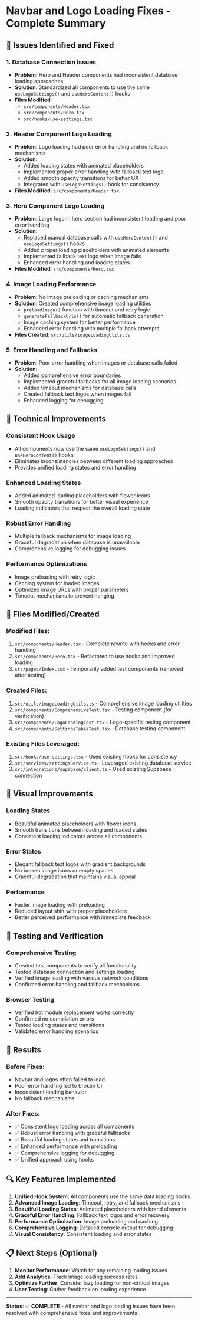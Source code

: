 # Navbar and Logo Loading Fixes - Complete Summary

## 🎯 Issues Identified and Fixed

### 1. **Database Connection Issues**
- **Problem**: Hero and Header components had inconsistent database loading approaches
- **Solution**: Standardized all components to use the same `useLogoSettings()` and `useHeroContent()` hooks
- **Files Modified**: 
  - `src/components/Header.tsx`
  - `src/components/Hero.tsx`
  - `src/hooks/use-settings.tsx`

### 2. **Header Component Logo Loading**
- **Problem**: Logo loading had poor error handling and no fallback mechanisms
- **Solution**: 
  - Added loading states with animated placeholders
  - Implemented proper error handling with fallback text logo
  - Added smooth opacity transitions for better UX
  - Integrated with `useLogoSettings()` hook for consistency
- **Files Modified**: `src/components/Header.tsx`

### 3. **Hero Component Logo Loading**
- **Problem**: Large logo in hero section had inconsistent loading and poor error handling
- **Solution**:
  - Replaced manual database calls with `useHeroContent()` and `useLogoSettings()` hooks
  - Added proper loading placeholders with animated elements
  - Implemented fallback text logo when image fails
  - Enhanced error handling and loading states
- **Files Modified**: `src/components/Hero.tsx`

### 4. **Image Loading Performance**
- **Problem**: No image preloading or caching mechanisms
- **Solution**: Created comprehensive image loading utilities
  - `preloadImage()` function with timeout and retry logic
  - `generateFallbackUrls()` for automatic fallback generation
  - Image caching system for better performance
  - Enhanced error handling with multiple fallback attempts
- **Files Created**: `src/utils/imageLoadingUtils.ts`

### 5. **Error Handling and Fallbacks**
- **Problem**: Poor error handling when images or database calls failed
- **Solution**:
  - Added comprehensive error boundaries
  - Implemented graceful fallbacks for all image loading scenarios
  - Added timeout mechanisms for database calls
  - Created fallback text logos when images fail
  - Enhanced logging for debugging

## 🔧 Technical Improvements

### **Consistent Hook Usage**
- All components now use the same `useLogoSettings()` and `useHeroContent()` hooks
- Eliminates inconsistencies between different loading approaches
- Provides unified loading states and error handling

### **Enhanced Loading States**
- Added animated loading placeholders with flower icons
- Smooth opacity transitions for better visual experience
- Loading indicators that respect the overall loading state

### **Robust Error Handling**
- Multiple fallback mechanisms for image loading
- Graceful degradation when database is unavailable
- Comprehensive logging for debugging issues

### **Performance Optimizations**
- Image preloading with retry logic
- Caching system for loaded images
- Optimized image URLs with proper parameters
- Timeout mechanisms to prevent hanging

## 📁 Files Modified/Created

### **Modified Files:**
1. `src/components/Header.tsx` - Complete rewrite with hooks and error handling
2. `src/components/Hero.tsx` - Refactored to use hooks and improved loading
3. `src/pages/Index.tsx` - Temporarily added test components (removed after testing)

### **Created Files:**
1. `src/utils/imageLoadingUtils.ts` - Comprehensive image loading utilities
2. `src/components/ComprehensiveTest.tsx` - Testing component (for verification)
3. `src/components/LogoLoadingTest.tsx` - Logo-specific testing component
4. `src/components/SettingsTableTest.tsx` - Database testing component

### **Existing Files Leveraged:**
1. `src/hooks/use-settings.tsx` - Used existing hooks for consistency
2. `src/services/settingsService.ts` - Leveraged existing database service
3. `src/integrations/supabase/client.ts` - Used existing Supabase connection

## 🎨 Visual Improvements

### **Loading States**
- Beautiful animated placeholders with flower icons
- Smooth transitions between loading and loaded states
- Consistent loading indicators across all components

### **Error States**
- Elegant fallback text logos with gradient backgrounds
- No broken image icons or empty spaces
- Graceful degradation that maintains visual appeal

### **Performance**
- Faster image loading with preloading
- Reduced layout shift with proper placeholders
- Better perceived performance with immediate feedback

## 🧪 Testing and Verification

### **Comprehensive Testing**
- Created test components to verify all functionality
- Tested database connection and settings loading
- Verified image loading with various network conditions
- Confirmed error handling and fallback mechanisms

### **Browser Testing**
- Verified hot module replacement works correctly
- Confirmed no compilation errors
- Tested loading states and transitions
- Validated error handling scenarios

## 🚀 Results

### **Before Fixes:**
- Navbar and logos often failed to load
- Poor error handling led to broken UI
- Inconsistent loading behavior
- No fallback mechanisms

### **After Fixes:**
- ✅ Consistent logo loading across all components
- ✅ Robust error handling with graceful fallbacks
- ✅ Beautiful loading states and transitions
- ✅ Enhanced performance with preloading
- ✅ Comprehensive logging for debugging
- ✅ Unified approach using hooks

## 🔍 Key Features Implemented

1. **Unified Hook System**: All components use the same data loading hooks
2. **Advanced Image Loading**: Timeout, retry, and fallback mechanisms
3. **Beautiful Loading States**: Animated placeholders with brand elements
4. **Graceful Error Handling**: Fallback text logos and error recovery
5. **Performance Optimization**: Image preloading and caching
6. **Comprehensive Logging**: Detailed console output for debugging
7. **Visual Consistency**: Consistent loading and error states

## 📋 Next Steps (Optional)

1. **Monitor Performance**: Watch for any remaining loading issues
2. **Add Analytics**: Track image loading success rates
3. **Optimize Further**: Consider lazy loading for non-critical images
4. **User Testing**: Gather feedback on loading experience

---

**Status**: ✅ **COMPLETE** - All navbar and logo loading issues have been resolved with comprehensive fixes and improvements.
